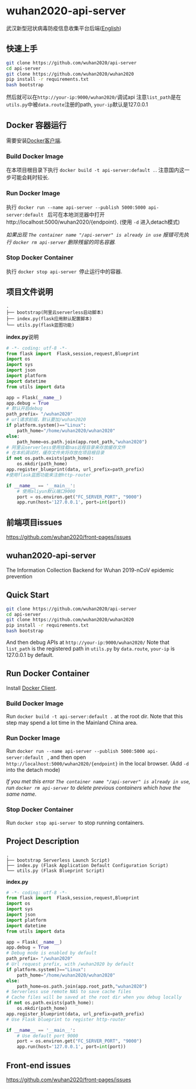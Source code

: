 # wuhan2020-api-server
武汉新型冠状病毒防疫信息收集平台后端([English](english))

## 快速上手
``` bash
git clone https://github.com/wuhan2020/api-server
cd api-server
git clone https://github.com/wuhan2020/wuhan2020
pip install -r requirements.txt
bash bootstrap
```

然后就可以在`http://your-ip:9000/wuhan2020/`调试api
注意`list_path`是在`utils.py`中被`data.route`注册的path,
`your-ip`默认是127.0.0.1

## Docker 容器运行
需要安装[Docker客户端](https://www.docker.com/products/docker-desktop).

### Build Docker Image
在本项目根目录下执行 `docker build -t api-server:default .`. 
注意国内这一步可能会耗时较长.

### Run Docker Image
执行 `docker run --name api-server --publish 5000:5000 api-server:default ` 后可在本地浏览器中打开http://localhost:5000/wuhan2020/{endpoint}. (使用 `-d` 进入detach模式)

_如果出现 `The container name "/api-server" is already in use` 报错可先执行 `docker rm api-server` 删除残留的同名容器._

### Stop Docker Container
执行 `docker stop api-server `停止运行中的容器.

## 项目文件说明

```
.
├── bootstrap(阿里云serverless启动脚本)
├── index.py(flask应用默认配置脚本)
└── utils.py(flask蓝图功能)
```
**index.py**说明
```python
# -*- coding: utf-8 -*-
from flask import  Flask,session,request,Blueprint
import os
import sys
import json
import platform
import datetime
from utils import data

app = Flask(__name__)
app.debug = True
# 默认开启debug
path_prefix= "/wuhan2020"
# url请求前缀，默认要加/wuhan2020
if platform.system()=="Linux":
    path_home="/home/wuhan2020/wuhan2020"
else:
    path_home=os.path.join(app.root_path,"wuhan2020")
# 阿里云serverless使用挂载nas远程目录来存放缓存文件
# 在本机调试时，缓存文件夹将存放在项目根目录
if not os.path.exists(path_home):
    os.mkdir(path_home)
app.register_blueprint(data, url_prefix=path_prefix)
#使用flask蓝图功能来注册http-router

if __name__ == '__main__':
    # 使用aliyun默认端口9000
    port = os.environ.get("FC_SERVER_PORT", "9000")
    app.run(host='127.0.0.1', port=int(port))
```
## 前端项目issues
https://github.com/wuhan2020/front-pages/issues

<h2 id="english"> wuhan2020-api-server </h2>
The Information Collection Backend for Wuhan 2019-nCoV epidemic prevention

## Quick Start
``` bash
git clone https://github.com/wuhan2020/api-server
cd api-server
git clone https://github.com/wuhan2020/wuhan2020
pip install -r requirements.txt
bash bootstrap
```

And then debug APIs at `http://your-ip:9000/wuhan2020/`
Note that `list_path` is the registered path in `utils.py` by `data.route`,
`your-ip` is 127.0.0.1 by default.

## Run Docker Container
Install [Docker Client](https://www.docker.com/products/docker-desktop).

### Build Docker Image
Run `docker build -t api-server:default .` at the root dir.
Note that this step may spend a lot time in the Mainland China area.

### Run Docker Image
Run `docker run --name api-server --publish 5000:5000 api-server:default ` , and then open `http://localhost:5000/wuhan2020/{endpoint}` in the local browser. (Add `-d` into the detach mode)

_If you met this error `The container name "/api-server" is already in use`, run `docker rm api-server` to delete previous containers which have the same name._

### Stop Docker Container
Run `docker stop api-server `to stop running containers.

## Project Description

```
.
├── bootstrap Serverless Launch Script)
├── index.py (Flask Application Default Configuration Script)
└── utils.py (Flask Blueprint Script)
```
**index.py**
```python
# -*- coding: utf-8 -*-
from flask import  Flask,session,request,Blueprint
import os
import sys
import json
import platform
import datetime
from utils import data

app = Flask(__name__)
app.debug = True
# Debug mode is enabled by default
path_prefix= "/wuhan2020"
# Url request prefix, with /wuhan2020 by default
if platform.system()=="Linux":
    path_home="/home/wuhan2020/wuhan2020"
else:
    path_home=os.path.join(app.root_path,"wuhan2020")
# Serverless use remote NAS to save cache files
# Cache files will be saved at the root dir when you debug locally
if not os.path.exists(path_home):
    os.mkdir(path_home)
app.register_blueprint(data, url_prefix=path_prefix)
# Use Flask blueprint to register http-router

if __name__ == '__main__':
    # Use default port 9000
    port = os.environ.get("FC_SERVER_PORT", "9000")
    app.run(host='127.0.0.1', port=int(port))
```
## Front-end issues
https://github.com/wuhan2020/front-pages/issues
